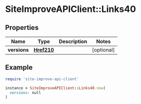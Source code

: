 # SiteImproveAPIClient::Links40

## Properties

| Name | Type | Description | Notes |
| ---- | ---- | ----------- | ----- |
| **versions** | [**Href210**](Href210.md) |  | [optional] |

## Example

```ruby
require 'site-improve-api-client'

instance = SiteImproveAPIClient::Links40.new(
  versions: null
)
```

